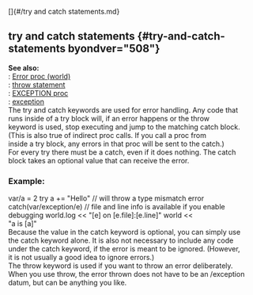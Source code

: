[]{#/try and catch statements.md}    
## try and catch statements {#try-and-catch-statements byondver="508"}    
**See also:**    
:   [Error proc (world)](/world/proc/Error)    
:   [throw statement](/proc/throw)    
:   [EXCEPTION proc](/proc/EXCEPTION)    
:   [exception](/exception)    
The try and catch keywords are used for error handling. Any code that    
runs inside of a try block will, if an error happens or the throw    
keyword is used, stop executing and jump to the matching catch block.    
(This is also true of indirect proc calls. If you call a proc from    
inside a try block, any errors in that proc will be sent to the catch.)    
For every try there must be a catch, even if it does nothing. The catch    
block takes an optional value that can receive the error.    
### Example:    
var/a = 2 try a += \"Hello\" // will throw a type mismatch error    
catch(var/exception/e) // file and line info is available if you enable    
debugging world.log \<\< \"\[e\] on \[e.file\]:\[e.line\]\" world \<\<    
\"a is \[a\]\"    
Because the value in the catch keyword is optional, you can simply use    
the catch keyword alone. It is also not necessary to include any code    
under the catch keyword, if the error is meant to be ignored. (However,    
it is not usually a good idea to ignore errors.)    
The throw keyword is used if you want to throw an error deliberately.    
When you use throw, the error thrown does not have to be an /exception    
datum, but can be anything you like.  